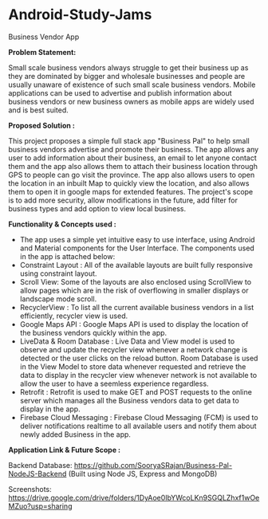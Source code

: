 # Android-Study-Jams

Business Vendor App

<b> Problem Statement: </b>

Small scale business vendors always struggle to get their business up as they are dominated by bigger and wholesale businesses and people are usually unaware of existence of such small scale business vendors. Mobile applications can be used to advertise and publish information about business vendors or new business owners as mobile apps are widely used and is best suited.

<b> Proposed Solution : </b>

This project proposes a simple full stack app "Business Pal" to help small business vendors advertise and promote their business. The app allows any user to add information about their business, an email to let anyone contact them and the  app also allows them to attach their business location through GPS to people can go visit the province. The app also allows users to open the location in an inbuilt Map to quickly view the location, and also allows them to open it in google maps for extended features. The project's scope is to add more security, allow modifications in the future, add filter for business types and add option to view local business.
  
<b> Functionality & Concepts used : </b>

- The app uses a simple yet intuitive easy to use interface, using Android and Material components for the User Interface. The components used in the app is attached below: 
- Constraint Layout : All of the available layouts are built fully responsive using constraint layout. 
-  Scroll View: Some of the layouts are also enclosed using ScrollView to allow pages which are in the risk of overflowing in smaller displays or landscape mode scroll.
- RecyclerView : To list all the current available business vendors in a list efficiently, recycler view is used.
- Google Maps API : Google Maps API is used to display the location of the business vendors quickly within the app.
- LiveData & Room Database : Live Data and View model is used to observe and update the recycler view whenever a network change is detected or the user clicks on the reload button. Room Database is used in the View Model to store data whenever requested and retrieve the data to display in the recycler view whenever network is not available to allow the user to have a seemless experience regardless.
- Retrofit : Retrofit is used to make GET and POST requests to the online server which manages all the Business vendors data to get data to display in the app.
- Firebase Cloud Messaging : Firebase Cloud Messaging (FCM) is used to deliver notifications realtime to all available users and notify them about newly added Business in the app.

<b> Application Link & Future Scope : </b>

Backend Database: https://github.com/SooryaSRajan/Business-Pal-NodeJS-Backend (Built using Node JS, Express and MongoDB)

Screenshots: https://drive.google.com/drive/folders/1DyAoe0IbYWcoLKn9SGQLZhxf1wOeMZuo?usp=sharing



